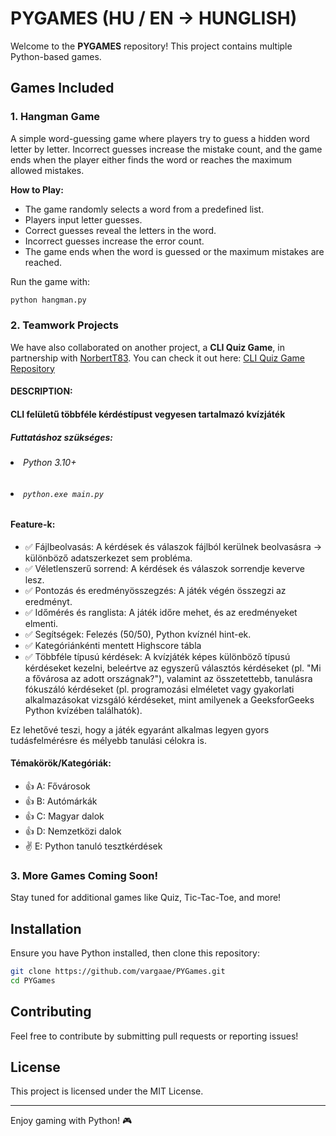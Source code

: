 # PYGAMES (HU / EN -> HUNGLISH)

Welcome to the **PYGAMES** repository! This project contains multiple Python-based games.

## Games Included

### 1. Hangman Game
A simple word-guessing game where players try to guess a hidden word letter by letter. Incorrect guesses increase the mistake count, and the game ends when the player either finds the word or reaches the maximum allowed mistakes.

**How to Play:**
- The game randomly selects a word from a predefined list.
- Players input letter guesses.
- Correct guesses reveal the letters in the word.
- Incorrect guesses increase the error count.
- The game ends when the word is guessed or the maximum mistakes are reached.

Run the game with:
```sh
python hangman.py
```

### 2. Teamwork Projects
We have also collaborated on another project, a **CLI Quiz Game**, in partnership with [NorbertT83](https://github.com/NorbertT83). You can check it out here:
[CLI Quiz Game Repository](https://github.com/vargaae/CLI_Quiz)
#### DESCRIPTION: 
#### CLI felületű többféle kérdéstípust vegyesen tartalmazó kvízjáték

##### Futtatáshoz szükséges:

###### <li>Python 3.10+</li>

###### <li><code>python.exe main.py</code></li>

#### Feature-k:

- ✅ Fájlbeolvasás: A kérdések és válaszok fájlból kerülnek beolvasásra -> különböző adatszerkezet sem probléma.
- ✅ Véletlenszerű sorrend: A kérdések és válaszok sorrendje keverve lesz.
- ✅ Pontozás és eredményösszegzés: A játék végén összegzi az eredményt.
- ✅ Időmérés és ranglista: A játék időre mehet, és az eredményeket elmenti.
- ✅ Segítségek: Felezés (50/50), Python kvíznél hint-ek.
- ✅ Kategóriánkénti mentett Highscore tábla
- ✅ Többféle típusú kérdések: A kvízjáték képes különböző típusú kérdéseket kezelni, beleértve az egyszerű választós kérdéseket (pl. "Mi a fővárosa az adott országnak?"), valamint az összetettebb, tanulásra fókuszáló kérdéseket (pl. programozási elméletet vagy gyakorlati alkalmazásokat vizsgáló kérdéseket, mint amilyenek a GeeksforGeeks Python kvízében találhatók).

Ez lehetővé teszi, hogy a játék egyaránt alkalmas legyen gyors tudásfelmérésre és mélyebb tanulási célokra is.

#### Témakörök/Kategóriák:

- 👍 A: Fővárosok
- 👍 B: Autómárkák
- 👍 C: Magyar dalok
- 👍 D: Nemzetközi dalok
- ✌️ E: Python tanuló tesztkérdések


### 3. More Games Coming Soon!
Stay tuned for additional games like Quiz, Tic-Tac-Toe, and more!

## Installation
Ensure you have Python installed, then clone this repository:
```sh
git clone https://github.com/vargaae/PYGames.git
cd PYGames
```

## Contributing
Feel free to contribute by submitting pull requests or reporting issues!

## License
This project is licensed under the MIT License.

---
Enjoy gaming with Python! 🎮
